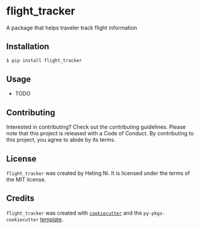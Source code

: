 # flight_tracker

A package that helps traveler track flight information

## Installation

```bash
$ pip install flight_tracker
```

## Usage

- TODO

## Contributing

Interested in contributing? Check out the contributing guidelines. Please note that this project is released with a Code of Conduct. By contributing to this project, you agree to abide by its terms.

## License

`flight_tracker` was created by Heting Ni. It is licensed under the terms of the MIT license.

## Credits

`flight_tracker` was created with [`cookiecutter`](https://cookiecutter.readthedocs.io/en/latest/) and the `py-pkgs-cookiecutter` [template](https://github.com/py-pkgs/py-pkgs-cookiecutter).
